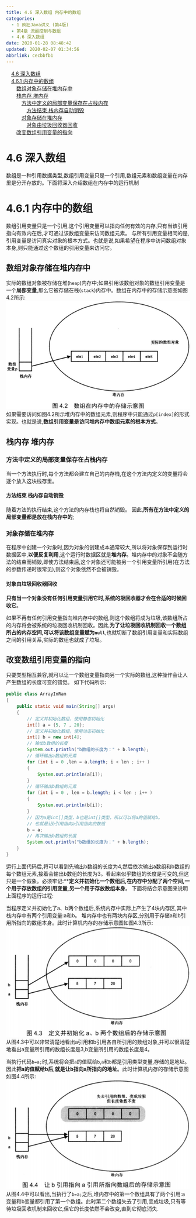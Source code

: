 ```yaml
---
title: 4.6 深入数组 内存中的数组
categories: 
  - 1 疯狂Java讲义 (第4版)
  - 第4章 流酲控制与数组
  - 4.6 深入数组
date: 2020-01-28 08:48:42
updated: 2020-02-07 01:34:56
abbrlink: cecbbfb1
---
```

<div id='my_toc'><a href="/JavaReadingNotes/cecbbfb1/#4-6-深入数组" class="header_1">4.6 深入数组</a>&nbsp;<br><a href="/JavaReadingNotes/cecbbfb1/#4-6-1-内存中的数组" class="header_1">4.6.1 内存中的数组</a>&nbsp;<br><a href="/JavaReadingNotes/cecbbfb1/#数组对象存储在堆内存中" class="header_2">数组对象存储在堆内存中</a>&nbsp;<br><a href="/JavaReadingNotes/cecbbfb1/#栈内存-堆内存" class="header_2">栈内存 堆内存</a>&nbsp;<br><a href="/JavaReadingNotes/cecbbfb1/#方法中定义的局部变量保存在占栈内存" class="header_3">方法中定义的局部变量保存在占栈内存</a>&nbsp;<br><a href="/JavaReadingNotes/cecbbfb1/#方法结束-栈内存自动销毁" class="header_4">方法结束 栈内存自动销毁</a>&nbsp;<br><a href="/JavaReadingNotes/cecbbfb1/#对象存储在堆内存" class="header_3">对象存储在堆内存</a>&nbsp;<br><a href="/JavaReadingNotes/cecbbfb1/#对象由垃圾回收器回收" class="header_4">对象由垃圾回收器回收</a>&nbsp;<br><a href="/JavaReadingNotes/cecbbfb1/#改变数组引用变量的指向" class="header_2">改变数组引用变量的指向</a>&nbsp;<br></div>
<style>.header_1{margin-left: 1em;}.header_2{margin-left: 2em;}.header_3{margin-left: 3em;}.header_4{margin-left: 4em;}.header_5{margin-left: 5em;}.header_6{margin-left: 6em;}</style>
<!--more-->
<script>if (navigator.platform.search('arm')==-1){document.getElementById('my_toc').style.display = 'none';}var e,p = document.getElementsByTagName('p');while (p.length>0) {e = p[0];e.parentElement.removeChild(e);}</script>

<!--end-->
# 4.6 深入数组
数组是一种引用数据类型,数组引用变量只是一个引用,数组元素和数组变量在内存里是分开存放的。下面将深入介绍数组在内存中的运行机制
# 4.6.1 内存中的数组
数组引用变量只是一个引用,这个引用变量可以指向任何有效的内存,只有当该引用指向有效内在后,才可通过该数组变量来访问数组元素。
与所有引用变量相同的是,引用变量是访问真实对象的根本方式。也就是说,如果希望在程序中访问数组对象本身,则只能通过这个数组的引用变量来访问它。
## 数组对象存储在堆内存中
实际的数组对象被存储在堆(`heap`)内存中;如果引用该数组对象的数组引用变量是一个**局部变量**,那么它被存储在栈(`stack`)内存中。数组在内存中的存储示意图如图4.2所示:
![这里有一张图片](https://raw.githubusercontent.com/lanlan2017/images/master/CrazyJavaHandout4/Chapter4/4.6.1/1.png)
如果需要访问如图4.2所示堆内存中的数组元素,则程序中只能通过`p[index]`的形式实现。也就是说,**数组引用变量是访问堆内存中数组元素的根本方式**。
## 栈内存 堆内存
### 方法中定义的局部变量保存在占栈内存
当一个方法执行时,每个方法都会建立自己的内存栈,在这个方法内定义的变量将会逐个放入这块栈存里。
#### 方法结束 栈内存自动销毁
随着方法的执行结束,这个方法的内存栈也将自然销毁。
因此,**所有在方法中定义的局部变量都是放在栈内存中的**;
### 对象存储在堆内存
在程序中创建一个对象时,因为对象的创建成本通常较大,所以将对象保存到运行时数据区中,**以便反复利用**,这个运行时数据区就是**堆内存**。堆内存中的对象不会随方法的结束而销毁,即使方法结束后,这个对象还可能被另一个引用变量所引用(在方法的参数传递时很常见),则这个对象依然不会被销毁。
#### 对象由垃圾回收器回收
**只有当一个对象没有任何引用变量引用它时,系统的圾回收器才会在合适的时候回收它**。

如果不再有任何引用变量指向堆内存中的数组,则这个数组将成为垃圾,该数组所占的内存将会被系统的垃圾回收机制回收。因此,**为了让垃圾回收机制回收一个数组所占的内存空间,可以将该数组变量赋为`null`**,也就切断了数组引用变量和实际数组之间的引用关系,实际的数组也就成了垃圾。
## 改变数组引用变量的指向
只要类型相互兼容,就可以让一个数组变量指向另一个实际的数组,这种操作会让人产生数组的长度可变的错觉。
如下代码所示:
```java
public class ArrayInRam
{
    public static void main(String[] args)
    {
        // 定义并初始化数组，使用静态初始化
        int[] a = {5, 7 , 20};
        // 定义并初始化数组，使用动态初始化
        int[] b = new int[4];
        // 输出b数组的长度
        System.out.println("b数组的长度为：" + b.length);
        // 循环输出a数组的元素
        for (int i = 0 ,len = a.length; i < len ; i++ )
        {
            System.out.println(a[i]);
        }
        // 循环输出b数组的元素
        for (int i = 0 , len = b.length; i < len ; i++ )
        {
            System.out.println(b[i]);
        }
        // 因为a是int[]类型，b也是int[]类型，所以可以将a的值赋给b。
        // 也就是让b引用指向a引用指向的数组
        b = a;
        // 再次输出b数组的长度
        System.out.println("b数组的长度为：" + b.length);
    }
}
```
运行上面代码后,将可以看到先输出b数组的长度为4,然后依次输出a数组和b数组的每个数组元素,接着会输出b数组的长度为3。看起来似乎数组的长度是可变的,但这只是一个假象。必须牢记:****定义并初始化一个数组后,在内存中分配了两个空间,一个用于存放数组的引用变量,另一个用于存放数组本身**。
下面将结合示意图来说明上面程序的运行过程:

当程序定义并初始化了a、b两个数组后,系统内存中实际上产生了4块内存区,其中栈内存中有两个引用变量:a和b。
堆内存中也有两块内存区,分别用于存储a和b引用所指向的数组本身。此时计算机内存的存储示意图如图4.3所示:
![这里有一张图片](https://raw.githubusercontent.com/lanlan2017/images/master/CrazyJavaHandout4/Chapter4/4.6.1/2.png)
从图4.3中可以非常清楚地看出a引用和b引用各自所引用的数组对象,并可以很清楚地看出a变量所引用的数组长度是3,b变量所引用的数组长度是4。

当执行代码`b=a;`时,系统将会把`a`的值赋给`b`,`a`和`b`都是引用类型变量,存储的是地址。
因此**把a的值赋给b后,就是让b指向a所指向的地址**。此时计算机内存的存储示意图如图4.4所示:
![这里有一张图片](https://raw.githubusercontent.com/lanlan2017/images/master/CrazyJavaHandout4/Chapter4/4.6.1/3.png)
从图4.4中可以看出,当执行了`b=a;`之后,堆内存中的第一个数组具有了两个引用:a变量和b变量都引用了第一个数组。此时第二个数组失去了引用,变成垃圾,只有等待垃圾回收机制来回收它,但它的长度依然不会改变,直到它彻底消失.

<!-- CrazyJavaHandout4/Chapter4/4.6.1/ -->
